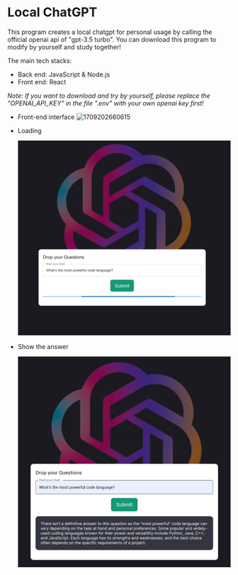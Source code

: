 # Local ChatGPT

This program creates a local chatgpt for personal usage by calling the official openai api of "gpt-3.5 turbo". You can download this program to modify by yourself and study together!

The main tech stacks:

- Back end: JavaScript & Node.js
- Front end: React

_Note: If you want to download and try by yourself, please replace the "OPENAI_API_KEY" in the file ".env" with your own openai key first!_

- Front-end interface
  ![1709202660615](https://file+.vscode-resource.vscode-cdn.net/d%3A/ChatGPT/image/README/1709202660615.png)
- Loading

  ![1709202681274](image/README/1709202681274.png)

- Show the answer

  ![1709202691771](image/README/1709202691771.png)
